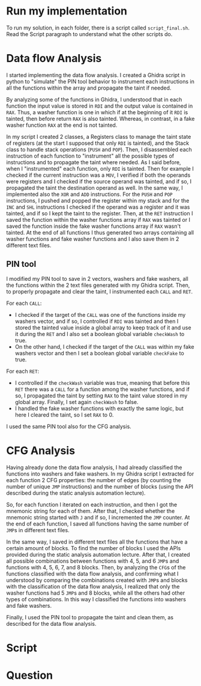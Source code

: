 # Run my implementation
To run my solution, in each folder, there is a script called `script_final.sh`.
Read the Script paragraph to understand what the other scripts do.

# Data flow Analysis
I started implementing the data flow analysis.
I created a Ghidra script in python to "simulate" the PIN tool behavior to instrument each instructions in all the functions within the array and propagate the taint if needed.

By analyzing some of the functions in Ghidra, I understood that in each function the input value is stored in `RDI` and the output value is contained in `RAX`.
Thus, a washer function is one in which if at the beginning of it `RDI` is tainted, then before return `RAX` is also tainted.
Whereas, in contrast, in a fake washer function `RAX` at the end is not tainted.

In my script I created 2 classes, a Registers class to manage the taint state of registers (at the start I supposed that only `RDI` is tainted), and the Stack class to handle stack operations (`PUSH` and `POP`).
Then, I disassembled each instruction of each function to "instrument" all the possible types of instructions and to propagate the taint where needed.
As I said before, when I "instrumented" each function, only `RDI` is tainted. 
Then for example I checked if the current instruction was a `MOV`, I verified if both the operands were registers and I checked if the source operand was tainted, and if so, I propagated the taint the destination operand as well. In the same way, I implemented also the `XOR` and `ADD` instructions.
For the `PUSH` and `POP` instructions, I pushed and popped the register within my stack and for the `INC` and `SHL` instructions I checked if the operand was a register and it was tainted, and if so I kept the taint to the register.
Then, at the `RET` instruction I saved the function within the washer functions array if `RAX` was tainted or I saved the function inside the fake washer functions array if `RAX` wasn't tainted.
At the end of all functions I thus generated two arrays containing all washer functions and fake washer functions and I also save them in 2 different text files.

## PIN tool
I modified my PIN tool to save in 2 vectors, washers and fake washers, all the functions within the 2 text files generated with my Ghidra script.
Then, to properly propagate and clear the taint, I instrumented each `CALL` and `RET`.

For each `CALL`:

- I checked if the target of the `CALL` was one of the functions inside my washers vector, and if so, I controlled if `RDI` was tainted and then I stored the tainted value inside a global array to keep track of it and use it during the `RET` and I also set a boolean global variable `checkWash` to true.
- On the other hand, I checked if the target of the `CALL` was within my fake washers vector and then I set a boolean global variable `checkFake` to true.

For each `RET`:

- I controlled if the `checkWash` variable was true, meaning that before this `RET` there was a `CALL` for a function among the washer functions, and if so, I propagated the taint by setting `RAX` to the taint value stored in my global array. Finally, I set again `checkWash` to false.
- I handled the fake washer functions with exactly the same logic, but here I cleared the taint, so I set `RAX` to 0.

I used the same PIN tool also for the CFG analysis.

# CFG Analysis
Having already done the data flow analysis, I had already classified the functions into washers and fake washers.
In my Ghidra script I extracted for each function 2 CFG properties: the number of edges (by counting the number of unique `JMP` instructions) and the number of blocks (using the API described during the static analysis automation lecture).

So, for each function I iterated on each instruction, and then I got the mnemonic string for each of them. After that, I checked whether the mnemonic string started with `J` and if so, I incremented the `JMP` counter.
At the end of each function, I saved all functions having the same number of `JMP`s in different text files.

In the same way, I saved in different text files all the functions that have a certain amount of blocks. To find the number of blocks I used the APIs provided during the static analysis automation lecture.
After that, I created all possible combinations between functions with 4, 5, and 6 `JMP`s and functions with 4, 5, 6, 7, and 8 blocks.
Then, by analyzing the `CFG`s of the functions classified with the data flow analysis, and confirming what I understood by comparing the combinations created with `JMP`s and blocks with the classification of the data flow analysis, I realized that only the washer functions had 5 `JMP`s and 8 blocks, while all the others had other types of combinations. In this way I classified the functions into washers and fake washers.

Finally, I used the PIN tool to propagate the taint and clean them, as described for the data flow analysis.




# Script

# Question
